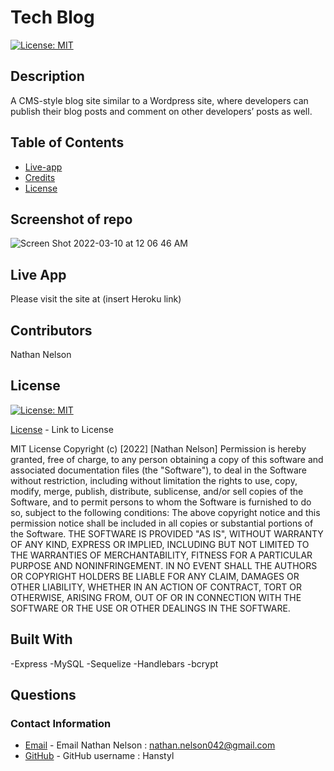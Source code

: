 # Tech Blog
  
  [![License: MIT](https://img.shields.io/badge/License-MIT-yellow.svg)](https://opensource.org/licenses/MIT)
    
  ## Description

  A CMS-style blog site similar to a Wordpress site, where developers can publish their blog posts and comment on other developers’ posts as well.

  ## Table of Contents

  * [Live-app](#Live-app)
  * [Credits](#credits)
  * [License](#license)

  ## Screenshot of repo

  ![Screen Shot 2022-03-10 at 12 06 46 AM](https://user-images.githubusercontent.com/79775889/157607651-b8bba882-faa4-4d6a-8be0-e459c5824046.png)


  ## Live App

  Please visit the site at (insert Heroku link)

  ## Contributors

  Nathan Nelson

  ## License

  [![License: MIT](https://img.shields.io/badge/License-MIT-yellow.svg)](https://opensource.org/licenses/MIT)

  [License](https://opensource.org/licenses/MIT) - Link to License

  
MIT License
Copyright (c) [2022] [Nathan Nelson]
Permission is hereby granted, free of charge, to any person obtaining a copy
of this software and associated documentation files (the "Software"), to deal
in the Software without restriction, including without limitation the rights
to use, copy, modify, merge, publish, distribute, sublicense, and/or sell
copies of the Software, and to permit persons to whom the Software is
furnished to do so, subject to the following conditions:
The above copyright notice and this permission notice shall be included in all
copies or substantial portions of the Software.
THE SOFTWARE IS PROVIDED "AS IS", WITHOUT WARRANTY OF ANY KIND, EXPRESS OR
IMPLIED, INCLUDING BUT NOT LIMITED TO THE WARRANTIES OF MERCHANTABILITY,
FITNESS FOR A PARTICULAR PURPOSE AND NONINFRINGEMENT. IN NO EVENT SHALL THE
AUTHORS OR COPYRIGHT HOLDERS BE LIABLE FOR ANY CLAIM, DAMAGES OR OTHER
LIABILITY, WHETHER IN AN ACTION OF CONTRACT, TORT OR OTHERWISE, ARISING FROM,
OUT OF OR IN CONNECTION WITH THE SOFTWARE OR THE USE OR OTHER DEALINGS IN THE
SOFTWARE.


  ## Built With
  -Express
  -MySQL
  -Sequelize
  -Handlebars
  -bcrypt

  ## Questions
  ### Contact Information
* [Email](mailto:nathan.nelson042@gmail.com) - Email Nathan Nelson : nathan.nelson042@gmail.com
* [GitHub](https://github.com/Hanstyl) - GitHub username : Hanstyl
